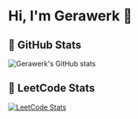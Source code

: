 # Hi, I'm Gerawerk 👋



## 🚀 GitHub Stats
![Gerawerk's GitHub stats](https://github-readme-stats.vercel.app/api?username=gerawerk&show_icons=true&theme=radical)

## 🚀 LeetCode Stats
[![LeetCode Stats](https://leetcard.jacoblin.cool/gerawerk)](https://leetcode.com/gerawerk)


<!--
**gerawerk/gerawerk** is a ✨ _special_ ✨ repository because its `README.md` (this file) appears on your GitHub profile.

Here are some ideas to get you started:

- 🔭 I’m currently working on ...
- 🌱 I’m currently learning ...
- 👯 I’m looking to collaborate on ...
- 🤔 I’m looking for help with ...
- 💬 Ask me about ...
- 📫 How to reach me: ...
- 😄 Pronouns: ...
- ⚡ Fun fact: ...
-->
